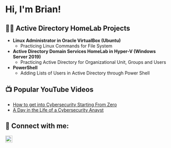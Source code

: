 <h1>Hi, I'm Brian!</h1>
                          
<h2>👨‍💻 Active Directory HomeLab Projects</h2>

- <b>Linux Administrator in Oracle VirtualBox (Ubuntu)</b>
  - Practicing Linux Commands for File System <br>
- <b>Active Directory Domain Services HomeLab in Hyper-V (Windows Server 2019)</b>
  - Practicing Active Directory for Organizational Unit, Groups and Users <br>
- <b>PowerShell</b>
  - Adding Lists of Users in Active Directory through Power Shell

<h2>📺 Popular YouTube Videos</h2>

- [How to get into Cybersecurity Starting From Zero](https://www.youtube.com/watch?v=a83ASGn_V_s)
- [A Day in the Life of a Cybersecurity Anayst](https://www.youtube.com/watch?v=uHy3oM7NnoU)

<h2> 🤳 Connect with me:</h2>

[<img align="left" alt="JoshMadakor | LinkedIn" width="22px" src="https://cdn.jsdelivr.net/npm/simple-icons@v3/icons/linkedin.svg" />][linkedin]


[linkedin]: https://linkedin.com/in/briankeithboquiren03

<!--
**joshmadakor1/joshmadakor1** is a ✨ _special_ ✨ repository because its `README.md` (this file) appears on your GitHub profile.

Here are some ideas to get you started:

- 🔭 I’m currently working on ...
- 🌱 I’m currently learning ...
- 👯 I’m looking to collaborate on ...
- 🤔 I’m looking for help with ...
- 💬 Ask me about ...
- 📫 How to reach me: ...
- 😄 Pronouns: ...
- ⚡ Fun fact: ...
-->
